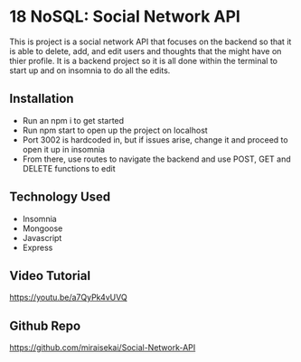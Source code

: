 # 18 NoSQL: Social Network API
This is project is a social network API that focuses on the backend so that it is able to delete, add, and edit users and thoughts that the might have on thier profile. It is a backend project so it is all done within the terminal to start up and on insomnia to do all the edits.

## Installation
- Run an npm i to get started
- Run npm start to open up the project on localhost
- Port 3002 is hardcoded in, but if issues arise, change it and proceed to open it up in insomnia
- From there, use routes to navigate the backend and use POST, GET and DELETE functions to edit

## Technology Used
- Insomnia
- Mongoose
- Javascript
- Express

## Video Tutorial
https://youtu.be/a7QyPk4vUVQ


## Github Repo
https://github.com/miraisekai/Social-Network-API
